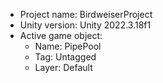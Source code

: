 <!-- UNITY CODE ASSIST INSTRUCTIONS START -->
- Project name: BirdweiserProject
- Unity version: Unity 2022.3.18f1
- Active game object:
  - Name: PipePool
  - Tag: Untagged
  - Layer: Default
<!-- UNITY CODE ASSIST INSTRUCTIONS END -->